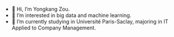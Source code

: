 - 👋 Hi, I’m Yongkang Zou.
- 👀 I’m interested in big data and machine learning.
- 🌱 I’m currently studying in Université Paris-Saclay, majoring in IT Applied to Company Management.

<!---
inin-zou/inin-zou is a ✨ special ✨ repository because its `README.md` (this file) appears on your GitHub profile.
You can click the Preview link to take a look at your changes.
--->

